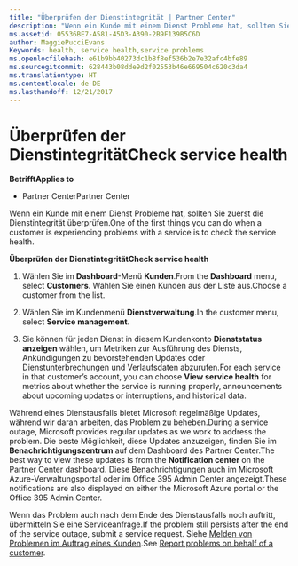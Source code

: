 ```yaml
---
title: "Überprüfen der Dienstintegrität | Partner Center"
description: "Wenn ein Kunde mit einem Dienst Probleme hat, sollten Sie zuerst die Dienstintegrität überprüfen."
ms.assetid: 05536BE7-A581-45D3-A390-2B9F139B5C6D
author: MaggiePucciEvans
Keywords: health, service health,service problems
ms.openlocfilehash: e61b9bb40273dc1b8f8ef536b2e7e32afc4bfe89
ms.sourcegitcommit: 628443b08dde9d2f02553b46e669504c620c3da4
ms.translationtype: HT
ms.contentlocale: de-DE
ms.lasthandoff: 12/21/2017
---
```

# <a name="check-service-health"></a><span data-ttu-id="28e05-103">Überprüfen der Dienstintegrität</span><span class="sxs-lookup"><span data-stu-id="28e05-103">Check service health</span></span>

**<span data-ttu-id="28e05-104">Betrifft</span><span class="sxs-lookup"><span data-stu-id="28e05-104">Applies to</span></span>**

-  <span data-ttu-id="28e05-105">Partner Center</span><span class="sxs-lookup"><span data-stu-id="28e05-105">Partner Center</span></span>

<span data-ttu-id="28e05-106">Wenn ein Kunde mit einem Dienst Probleme hat, sollten Sie zuerst die Dienstintegrität überprüfen.</span><span class="sxs-lookup"><span data-stu-id="28e05-106">One of the first things you can do when a customer is experiencing problems with a service is to check the service health.</span></span>

**<span data-ttu-id="28e05-107">Überprüfen der Dienstintegrität</span><span class="sxs-lookup"><span data-stu-id="28e05-107">Check service health</span></span>**

1.  <span data-ttu-id="28e05-108">Wählen Sie im **Dashboard**-Menü **Kunden**.</span><span class="sxs-lookup"><span data-stu-id="28e05-108">From the **Dashboard** menu, select **Customers**.</span></span> <span data-ttu-id="28e05-109">Wählen Sie einen Kunden aus der Liste aus.</span><span class="sxs-lookup"><span data-stu-id="28e05-109">Choose a customer from the list.</span></span>

2.  <span data-ttu-id="28e05-110">Wählen Sie im Kundenmenü **Dienstverwaltung**.</span><span class="sxs-lookup"><span data-stu-id="28e05-110">In the customer menu, select **Service management**.</span></span>

3.  <span data-ttu-id="28e05-111">Sie können für jeden Dienst in diesem Kundenkonto **Dienststatus anzeigen** wählen, um Metriken zur Ausführung des Diensts, Ankündigungen zu bevorstehenden Updates oder Dienstunterbrechungen und Verlaufsdaten abzurufen.</span><span class="sxs-lookup"><span data-stu-id="28e05-111">For each service in that customer’s account, you can choose **View service health** for metrics about whether the service is running properly, announcements about upcoming updates or interruptions, and historical data.</span></span>

<span data-ttu-id="28e05-112">Während eines Dienstausfalls bietet Microsoft regelmäßige Updates, während wir daran arbeiten, das Problem zu beheben.</span><span class="sxs-lookup"><span data-stu-id="28e05-112">During a service outage, Microsoft provides regular updates as we work to address the problem.</span></span> <span data-ttu-id="28e05-113">Die beste Möglichkeit, diese Updates anzuzeigen, finden Sie im **Benachrichtigungszentrum** auf dem Dashboard des Partner Center.</span><span class="sxs-lookup"><span data-stu-id="28e05-113">The best way to view these updates is from the **Notification center** on the Partner Center dashboard.</span></span> <span data-ttu-id="28e05-114">Diese Benachrichtigungen auch im Microsoft Azure-Verwaltungsportal oder im Office 395 Admin Center angezeigt.</span><span class="sxs-lookup"><span data-stu-id="28e05-114">These notifications are also displayed on either the Microsoft Azure portal or the Office 395 Admin Center.</span></span>

<span data-ttu-id="28e05-115">Wenn das Problem auch nach dem Ende des Dienstausfalls noch auftritt, übermitteln Sie eine Serviceanfrage.</span><span class="sxs-lookup"><span data-stu-id="28e05-115">If the problem still persists after the end of the service outage, submit a service request.</span></span> <span data-ttu-id="28e05-116">Siehe [Melden von Problemen im Auftrag eines Kunden](report-problems-on-behalf-of-a-customer.md).</span><span class="sxs-lookup"><span data-stu-id="28e05-116">See [Report problems on behalf of a customer](report-problems-on-behalf-of-a-customer.md).</span></span>

 

 



